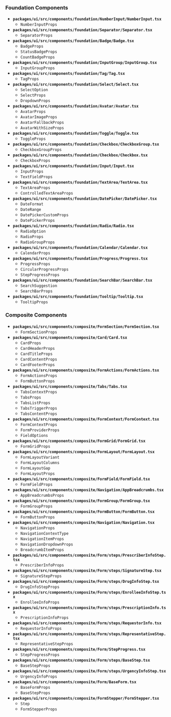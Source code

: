 ### Foundation Components

- **`packages/ui/src/components/foundation/NumberInput/NumberInput.tsx`**
  - `NumberInputProps`
- **`packages/ui/src/components/foundation/Separator/Separator.tsx`**
  - `SeparatorProps`
- **`packages/ui/src/components/foundation/Badge/Badge.tsx`**
  - `BadgeProps`
  - `StatusBadgeProps`
  - `CountBadgeProps`
- **`packages/ui/src/components/foundation/InputGroup/InputGroup.tsx`**
  - `InputGroupProps`
- **`packages/ui/src/components/foundation/Tag/Tag.tsx`**
  - `TagProps`
- **`packages/ui/src/components/foundation/Select/Select.tsx`**
  - `SelectOption`
  - `SelectProps`
  - `DropdownProps`
- **`packages/ui/src/components/foundation/Avatar/Avatar.tsx`**
  - `AvatarProps`
  - `AvatarImageProps`
  - `AvatarFallbackProps`
  - `AvatarWithSizeProps`
- **`packages/ui/src/components/foundation/Toggle/Toggle.tsx`**
  - `ToggleProps`
- **`packages/ui/src/components/foundation/Checkbox/CheckboxGroup.tsx`**
  - `CheckboxGroupProps`
- **`packages/ui/src/components/foundation/Checkbox/Checkbox.tsx`**
  - `CheckboxProps`
- **`packages/ui/src/components/foundation/Input/Input.tsx`**
  - `InputProps`
  - `TextFieldProps`
- **`packages/ui/src/components/foundation/TextArea/TextArea.tsx`**
  - `TextAreaProps`
  - `ControlledTextAreaProps`
- **`packages/ui/src/components/foundation/DatePicker/DatePicker.tsx`**
  - `DateFormat`
  - `DateRange`
  - `DatePickerCustomProps`
  - `DatePickerProps`
- **`packages/ui/src/components/foundation/Radio/Radio.tsx`**
  - `RadioOption`
  - `RadioProps`
  - `RadioGroupProps`
- **`packages/ui/src/components/foundation/Calendar/Calendar.tsx`**
  - `CalendarProps`
- **`packages/ui/src/components/foundation/Progress/Progress.tsx`**
  - `ProgressProps`
  - `CircularProgressProps`
  - `StepProgressProps`
- **`packages/ui/src/components/foundation/SearchBar/SearchBar.tsx`**
  - `SearchSuggestion`
  - `SearchBarProps`
- **`packages/ui/src/components/foundation/Tooltip/Tooltip.tsx`**
  - `TooltipProps`

### Composite Components

- **`packages/ui/src/components/composite/FormSection/FormSection.tsx`**
  - `FormSectionProps`
- **`packages/ui/src/components/composite/Card/Card.tsx`**
  - `CardProps`
  - `CardHeaderProps`
  - `CardTitleProps`
  - `CardContentProps`
  - `CardFooterProps`
- **`packages/ui/src/components/composite/FormActions/FormActions.tsx`**
  - `FormActionsProps`
  - `FormButtonProps`
- **`packages/ui/src/components/composite/Tabs/Tabs.tsx`**
  - `TabsContextProps`
  - `TabsProps`
  - `TabsListProps`
  - `TabsTriggerProps`
  - `TabsContentProps`
- **`packages/ui/src/components/composite/FormContext/FormContext.tsx`**
  - `FormContextProps`
  - `FormProviderProps`
  - `FieldOptions`
- **`packages/ui/src/components/composite/FormGrid/FormGrid.tsx`**
  - `FormGridProps`
- **`packages/ui/src/components/composite/FormLayout/FormLayout.tsx`**
  - `FormLayoutVariant`
  - `FormLayoutColumns`
  - `FormLayoutGap`
  - `FormLayoutProps`
- **`packages/ui/src/components/composite/FormField/FormField.tsx`**
  - `FormFieldProps`
- **`packages/ui/src/components/composite/Navigation/AppBreadcrumbs.tsx`**
  - `AppBreadcrumbsProps`
- **`packages/ui/src/components/composite/FormGroup/FormGroup.tsx`**
  - `FormGroupProps`
- **`packages/ui/src/components/composite/FormButton/FormButton.tsx`**
  - `FormButtonProps`
- **`packages/ui/src/components/composite/Navigation/Navigation.tsx`**
  - `NavigationProps`
  - `NavigationContextType`
  - `NavigationItemProps`
  - `NavigationDropdownProps`
  - `BreadcrumbItemProps`
- **`packages/ui/src/components/composite/Form/steps/PrescriberInfoStep.tsx`**
  - `PrescriberInfoProps`
- **`packages/ui/src/components/composite/Form/steps/SignatureStep.tsx`**
  - `SignatureStepProps`
- **`packages/ui/src/components/composite/Form/steps/DrugInfoStep.tsx`**
  - `DrugInfoStepProps`
- **`packages/ui/src/components/composite/Form/steps/EnrolleeInfoStep.tsx`**
  - `EnrolleeInfoProps`
- **`packages/ui/src/components/composite/Form/steps/PrescriptionInfo.tsx`**
  - `PrescriptionInfoProps`
- **`packages/ui/src/components/composite/Form/steps/RequestorInfo.tsx`**
  - `RequestorInfoProps`
- **`packages/ui/src/components/composite/Form/steps/RepresentativeStep.tsx`**
  - `RepresentativeStepProps`
- **`packages/ui/src/components/composite/Form/StepProgress.tsx`**
  - `StepProgressProps`
- **`packages/ui/src/components/composite/Form/steps/BaseStep.tsx`**
  - `BaseStepProps`
- **`packages/ui/src/components/composite/Form/steps/UrgencyInfoStep.tsx`**
  - `UrgencyInfoProps`
- **`packages/ui/src/components/composite/Form/BaseForm.tsx`**
  - `BaseFormProps`
  - `BaseStepProps`
- **`packages/ui/src/components/composite/FormStepper/FormStepper.tsx`**
  - `Step`
  - `FormStepperProps` 